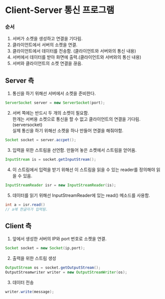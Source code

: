 # Client-Server 통신 프로그램
### 순서
1. 서버가 소켓을 생성하고 연결을 기다림.
2. 클라이언트에서 서버의 소켓을 연결.
3. 클라이언트에서 데이터를 전송함. (클라이언트와 서버와의 통신 내용)
4. 서버에서 데이터를 받아 화면에 출력.(클라이언트와 서버와의 통신 내용)
5. 서버와 클라이언트의 소켓 연결을 끊음. 

## Server 측 
1. 통신을 하기 위해선 서버에서 소켓을 준비한다.
```java
ServerSocket server = new ServerSocket(port);
```
2. 서버 쪽에는 반드시 두 개의 소켓이 필요함.  
한개는 서버용 소켓으로 통신을 할 수 없고 클라이언트의 연결을 기다림.(serversocket)    
실제 통신을 하기 위해선 소켓을 하나 만들어 연결을 해줘야함.  
```java
Socket socket = server.accpet();
```

3. 입력을 위한 스트림을 선언함. 만들어 놓은 소켓에서 스트림을 얻어옴.
```java
InputStream is = socket.getInputStream();
```

4. 이 스트림에서 입력을 받기 위해선 이 스트림을 읽을 수 있는 reader를 정의해야 읽을 수 있음.
```java
InputStreamReader isr = new InputStreamReader(is);
```

5. 데이터를 읽기 위해선 InputStreamReader에 있는 read() 메소드를 사용함.
```java
int a = isr.read()
// a에 한글자가 입력됨.
```

## Client 측
1. 앞에서 생성한 서버의 IP와 port 번호로 소켓을 연결.
```java
Socket socket = new Socket(ip,port);
```

2. 출력을 위한 스트림 생성
```java
OutputStream os = socket.getOutputStream();
OutputStreamwriter writer = new OutputStreamWriter(os);
```

3. 데이터 전송
```java
writer.write(message);
```
